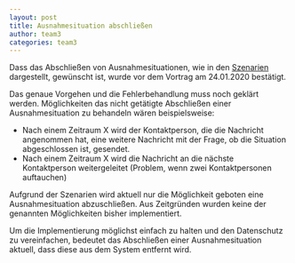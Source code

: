 ```yaml
---
layout: post
title: Ausnahmesituation abschließen
author: team3
categories: team3
---
```


Dass das Abschließen von Ausnahmesituationen, wie in den [Szenarien](https://archi-lab.io/display/public/03+-+Integration+Scenarios+For+Case+Study) dargestellt, gewünscht ist, wurde vor dem Vortrag am 24.01.2020 bestätigt. 

Das genaue Vorgehen und die Fehlerbehandlung muss noch geklärt werden. Möglichkeiten das nicht getätigte Abschließen einer Ausnahmesituation zu behandeln wären beispielsweise:

- Nach einem Zeitraum X wird der Kontaktperson, die die Nachricht angenommen hat, eine weitere Nachricht mit der Frage, ob die Situation abgeschlossen ist, gesendet.
- Nach einem Zeitraum X wird die Nachricht an die nächste Kontaktperson weitergeleitet (Problem, wenn zwei Kontaktpersonen auftauchen)

Aufgrund der Szenarien wird aktuell nur die Möglichkeit geboten eine Ausnahmesituation abzuschließen. Aus Zeitgründen wurden keine der genannten Möglichkeiten bisher implementiert.

Um die Implementierung möglichst einfach zu halten und den Datenschutz zu vereinfachen, bedeutet das Abschließen einer Ausnahmesituation aktuell, dass diese aus dem System entfernt wird.
